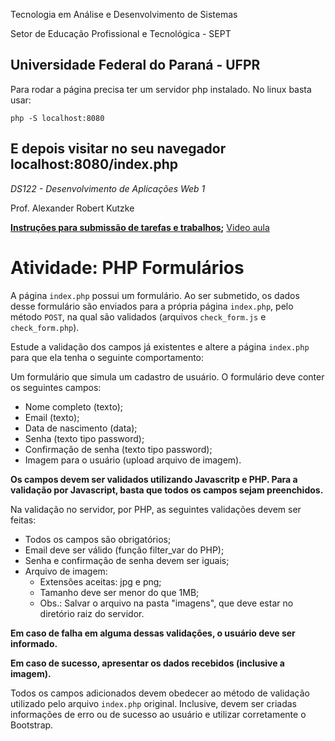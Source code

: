 Tecnologia em Análise e Desenvolvimento de Sistemas

Setor de Educação Profissional e Tecnológica - SEPT

Universidade Federal do Paraná - UFPR
---
Para rodar a página precisa ter um servidor php instalado. No linux basta usar:
```
php -S localhost:8080
```
E depois visitar no seu navegador localhost:8080/index.php
---

*DS122 - Desenvolvimento de Aplicações Web 1*

Prof. Alexander Robert Kutzke

**[Instruções para submissão de tarefas e trabalhos](https://gitlab.tadsufpr.net.br/ds122-alexkutzke/material/blob/master/instrucoes_submissao_tarefas_e_trabalhos.md);** [Video aula](https://www.youtube.com/watch?v=d6ZTnQNhoCo)

# Atividade: PHP Formulários

A página  `index.php` possui um formulário.
Ao ser submetido, os dados desse formulário são enviados para a própria
página `index.php`, pelo método `POST`, na qual são validados (arquivos `check_form.js` e `check_form.php`).

Estude a validação dos campos já existentes e altere a página `index.php` para
que ela tenha o seguinte comportamento: 

Um formulário que simula um cadastro de usuário. O formulário deve conter os seguintes campos:

* Nome completo (texto);
* Email (texto);
* Data de nascimento (data);
* Senha (texto tipo password);
* Confirmação de senha  (texto tipo password);
* Imagem para o usuário (upload arquivo de imagem).

**Os campos devem ser validados utilizando Javascritp e PHP. Para a validação por Javascript, basta que todos os campos sejam preenchidos.**

Na validação no servidor, por PHP, as seguintes validações devem ser feitas:

* Todos os campos são obrigatórios;
* Email deve ser válido (função filter_var do PHP);
* Senha e confirmação de senha devem ser iguais;
* Arquivo de imagem:
   * Extensões aceitas: jpg e png;
   * Tamanho deve ser menor do que 1MB;
   * Obs.: Salvar o arquivo na pasta "imagens", que deve estar no diretório raiz do servidor.

**Em caso de falha em alguma dessas validações, o usuário deve ser informado.**

**Em caso de sucesso, apresentar os dados recebidos (inclusive a imagem).**

Todos os campos adicionados devem obedecer ao método de validação utilizado
pelo arquivo `index.php` original. Inclusive, devem ser criadas informações
de erro ou de sucesso ao usuário e utilizar corretamente o Bootstrap.
